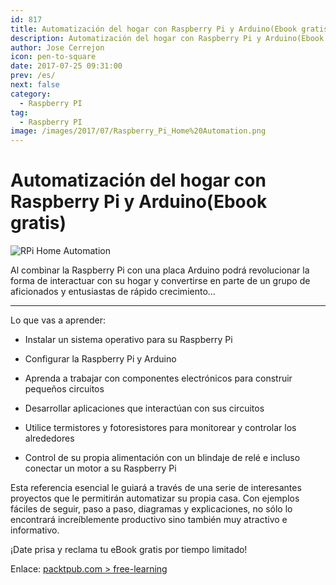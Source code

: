 ```yaml
---
id: 817
title: Automatización del hogar con Raspberry Pi y Arduino(Ebook gratis)
description: Automatización del hogar con Raspberry Pi y Arduino(Ebook gratis)
author: Jose Cerrejon
icon: pen-to-square
date: 2017-07-25 09:31:00
prev: /es/
next: false
category:
  - Raspberry PI
tag:
  - Raspberry PI
image: /images/2017/07/Raspberry_Pi_Home%20Automation.png
---
```


# Automatización del hogar con Raspberry Pi y Arduino(Ebook gratis)

![RPi Home Automation](/images/2017/07/Raspberry_Pi_Home%20Automation.png)

Al combinar la Raspberry Pi con una placa Arduino podrá revolucionar la forma de interactuar con su hogar y convertirse en parte de un grupo de aficionados y entusiastas de rápido crecimiento...

- - -
Lo que vas a aprender:

* Instalar un sistema operativo para su Raspberry Pi

* Configurar la Raspberry Pi y Arduino

* Aprenda a trabajar con componentes electrónicos para construir pequeños circuitos

* Desarrollar aplicaciones que interactúan con sus circuitos

* Utilice termistores y fotoresistores para monitorear y controlar los alrededores

* Control de su propia alimentación con un blindaje de relé e incluso conectar un motor a su Raspberry Pi

Esta referencia esencial le guiará a través de una serie de interesantes proyectos que le permitirán automatizar su propia casa. Con ejemplos fáciles de seguir, paso a paso, diagramas y explicaciones, no sólo lo encontrará increíblemente productivo sino también muy atractivo e informativo.

¡Date prisa y reclama tu eBook gratis por tiempo limitado!

Enlace: [packtpub.com > free-learning](https://www.packtpub.com/packt/offers/free-learning)
